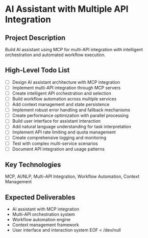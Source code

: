 # AI Assistant with Multiple API Integration

## Project Description
Build AI assistant using MCP for multi-API integration with intelligent orchestration and automated workflow execution.

## High-Level Todo List
- [ ] Design AI assistant architecture with MCP integration
- [ ] Implement multi-API integration through MCP servers
- [ ] Create intelligent API orchestration and selection
- [ ] Build workflow automation across multiple services
- [ ] Add context management and state persistence
- [ ] Implement robust error handling and fallback mechanisms
- [ ] Create performance optimization with parallel processing
- [ ] Build user interface for assistant interaction
- [ ] Add natural language understanding for task interpretation
- [ ] Implement API rate limiting and quota management
- [ ] Create comprehensive logging and monitoring
- [ ] Test with complex multi-service scenarios
- [ ] Document API integration and usage patterns

## Key Technologies
MCP, AI/NLP, Multi-API Integration, Workflow Automation, Context Management

## Expected Deliverables
- AI assistant with MCP integration
- Multi-API orchestration system
- Workflow automation engine
- Context management framework
- User interface and interaction system
EOF < /dev/null